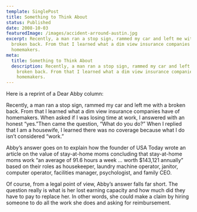 ```yaml
---
template: SinglePost
title: Something to Think About
status: Published
date: 2008-10-03
featuredImage: /images/accident-arround-austin.jpg
excerpt: Recently, a man ran a stop sign, rammed my car and left me with a
  broken back. From that I learned what a dim view insurance companies have of
  homemakers.
meta:
  title: Something to Think About
  description: Recently, a man ran a stop sign, rammed my car and left me with a
    broken back. From that I learned what a dim view insurance companies have of
    homemakers.
---
```

<!--StartFragment-->

Here is a reprint of a Dear Abby column:

Recently, a man ran a stop sign, rammed my car and left me with a broken back. From that I learned what a dim view insurance companies have of homemakers. When asked if I was losing time at work, I answered with an honest “yes.”Then came the question, “What do you do?” When I replied that I am a housewife, I learned there was no coverage because what I do isn’t considered “work.”

Abby’s answer goes on to explain how the founder of USA Today wrote an article on the value of stay-at-home moms concluding that stay-at-home moms work “an average of 91.6 hours a week … worth $143,121 annually” based on their roles as housekeeper, laundry machine operator, janitor, computer operator, facilities manager, psychologist, and family CEO.

Of course, from a legal point of view, Abby’s answer falls far short. The question really is what is her lost earning capacity and how much did they have to pay to replace her. In other words, she could make a claim by hiring someone to do all the work she does and asking for reimbursement.

<!--EndFragment-->